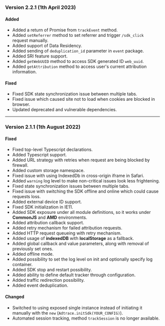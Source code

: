 ### Version 2.2.1 (1th April 2023)
#### Added
- Added a return of Promise from `trackEvent` method.
- Added `setReferrer` method to set referrer and trigger `/sdk_click` request manually.
- Added support of Data Residency.
- Added sending of `deduplication_id` parameter in `event` package.
- Added SRI feature support.
- Added `getWebUUID` method to access SDK generated ID `web_uuid`.
- Added `getAttribution` method to access user's current attribution information.


#### Fixed
- Fixed SDK state synchronization issue between multiple tabs.
- Fixed issue which caused site not to load when cookies are blocked in browser.
- Updated deprecated and vulnerable dependencies.
---

### Version 2.1.1 (1th August 2022)
#### Fixed
- Fixed top-level Typescript declarations.
- Added Typescript support.
- Added URL strategy with retries when request are being blocked by firewall.
- Added custom storage namespace.
- Fixed issue with using IndexedDb in cross-origin iframe in Safari.
- Added `warning` log level to make non-critical issues look less frightening.
- Fixed state synchronization issues between multiple tabs.
- Fixed issue with switching the SDK offline and online which could cause requests loss.
- Added external device ID support.
- Fixed SDK initialization in IE11.
- Added SDK exposure under all module definitions, so it works under **CommonJS** and **AMD** environments.
- Added attribution callback support.
- Added retry mechanism for failed attribution requests.
- Added HTTP request queueing with retry mechanism.
- Added usage of **indexedDB** with **localStorage** as a fallback.
- Added global callback and value parameters, along with removal of previously set ones.
- Added offline mode.
- Added possibility to set the log level on init and optionally specify log container.
- Added SDK stop and restart possibility.
- Added ability to define default tracker through configuration.
- Added traffic redirection possibility.
- Added event deduplication.


#### Changed
- Switched to using exposed single instance instead of initiating it manually with the `new` (`Adtrace.initSdk(YOUR_CONFIG)`).
- Automated session tracking, method `trackSession` is no longer available.
